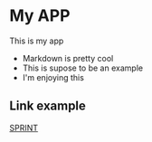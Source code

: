 # My APP
This is my app

* Markdown is pretty cool
* This is supose to be an example
* I'm enjoying this

## Link example

[SPRINT](http://127.0.0.1/app7/)
